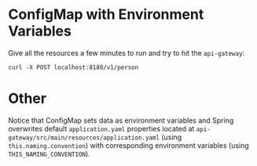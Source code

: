 # ConfigMap with Environment Variables

Give all the resources a few minutes to run and try to hit the `api-gateway`:

    curl -X POST localhost:8180/v1/person

# Other

Notice that ConfigMap sets data as environment variables and Spring overwrites default `application.yaml` properties 
located at `api-gateway/src/main/resources/application.yaml` (using `this.naming.convention`) with corresponding
environment variables (using `THIS_NAMING_CONVENTION`).
